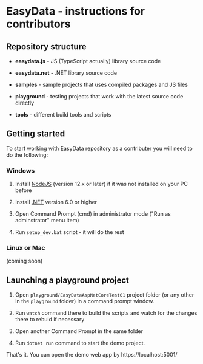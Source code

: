 # EasyData - instructions for contributors

## Repository structure

* __easydata.js__ - JS (TypeScript actually) library source code

* __easydata.net__ - .NET library source code

* __samples__ - sample projects that uses compiled packages and JS files

* __playground__ - testing projects that work with the latest source code directly

* __tools__ - different build tools and scripts


## Getting started

To start working with EasyData repository as a contributer you will need to do the following:

### Windows 

1. Install [NodeJS](https://nodejs.org/en/) (version 12.x or later) if it was not installed on your PC before

2. Install [.NET](https://dotnet.microsoft.com/en-us/download) version 6.0 or higher

3. Open Command Prompt (cmd) in administrator mode ("Run as adminstrator" menu item)

4. Run `setup_dev.bat` script - it will do the rest


### Linux or Mac

(coming soon)


## Launching a playground project

1. Open `playground/EasyDataAspNetCoreTest01` project folder (or any other in the `playground` folder) in a command prompt window.

2. Run `watch` command there to build the scripts and watch for the changes there to rebuld if necessary

3. Open another Command Prompt in the same folder

4. Run `dotnet run` command to start the demo project. 

That's it. You can open the demo web app by https://localhost:5001/

